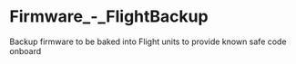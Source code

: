 # Firmware_-_FlightBackup
Backup firmware to be baked into Flight units to provide known safe code onboard 
